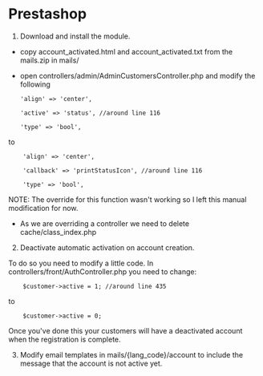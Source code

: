 Prestashop
==========
1. Download and install the module.
  
  - copy account_activated.html and account_activated.txt from the mails.zip in mails/
  
  - open controllers/admin/AdminCustomersController.php and modify the following
        
        'align' => 'center',
  
        'active' => 'status', //around line 116
  
        'type' => 'bool',
        
  to 
        
        'align' => 'center',
        
        'callback' => 'printStatusIcon', //around line 116
        
        'type' => 'bool',

NOTE: The override for this function wasn't working so I left this manual modification for now.

  - As we are overriding a controller we need to delete cache/class_index.php
        
2. Deactivate automatic activation on account creation.

  To do so you need to modify a little code. In controllers/front/AuthController.php you need to change:
    
        $customer->active = 1; //around line 435
        
   to
   
        $customer->active = 0;
        
  Once you've done this your customers will have a deactivated account when the registration is complete.

        
3. Modify email templates in mails/{lang_code}/account to include the message that the account is not active yet.
